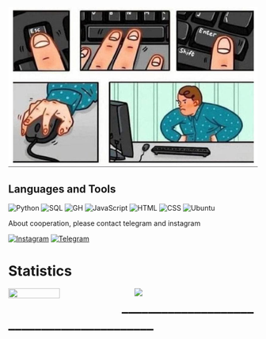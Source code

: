 ![Header](https://github.com/Baktybek0312/Baktybek0312/blob/master/assets/reg.png)
## Languages and Tools



![Python](https://img.shields.io/badge/-Python-090909?style=for-the-badge&logo=python&logoColor=red)
![SQL](https://img.shields.io/badge/-PostgreSQL-090909?style=for-the-badge&logo=postgresql)
![GH](https://img.shields.io/badge/-GitHub-090909?style=for-the-badge&logo=github)
![JavaScript](https://img.shields.io/badge/-JavaScript-090909?style=for-the-badge&logo=Javascript)
![HTML](https://img.shields.io/badge/-HTML-090909?style=for-the-badge&logo=html5)
![CSS](https://img.shields.io/badge/-CSS-090909?style=for-the-badge&logo=css3&logoColor=darkred)
![Ubuntu](https://img.shields.io/badge/-ubuntu-090909?style=for-the-badge&logo=ubuntu&logoColor=ffff00)


About cooperation, please contact telegram and instagram


[![Instagram](https://img.shields.io/badge/-Instagram-090909??style=plastic&logo=instagram)](https://www.instagram.com/toktobekov_11/)
[![Telegram](https://img.shields.io/badge/-Telegram-090909??style=plastic&logo=telegram)](https://t.me/toktobekov_11)


# Statistics




<img align="left" src="https://github-readme-stats.vercel.app/api/top-langs/?username=Baktybek0312&layout=compact&theme=dracula" width="45.5%" height="14%"/>

<img align="right" src="https://github-readme-stats.vercel.app/api?username=Baktybek0312&show_icons=true&theme=dracula" width="49.5%"/>

# __________________________________________





